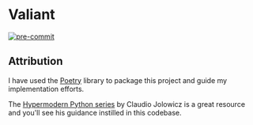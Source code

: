 # Valiant
[![pre-commit](https://img.shields.io/badge/pre--commit-enabled-brightgreen?logo=pre-commit&logoColor=white)](https://github.com/pre-commit/pre-commit)

## Attribution

I have used the [Poetry](https://github.com/python-poetry/poetry) library to package
this project and guide my implementation efforts.

The [Hypermodern Python series](https://cjolowicz.github.io/posts/hypermodern-python-01-setup/) by
Claudio Jolowicz is a great resource and you'll see his guidance instilled in this codebase.
